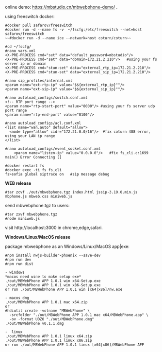 online demo: https://mbstudio.cn/mbwebphone-demo/ .

using freeswitch docker:
```
#docker pull safarov/freeswitch
#docker run -d --name fs -v  ~/fscfg:/etc/freeswitch --net=host safarov/freeswitch
~~#docker run -d --name ice --network=host coturn/coturn~~  

#cd ~/fscfg/
#nano vars.xml
<X-PRE-PROCESS cmd="set" data="default_password=mbstudio"/>
<X-PRE-PROCESS cmd="set" data="domain=172.21.2.210"/>   #using your fs server ip or domain
<X-PRE-PROCESS cmd="stun-set" data="external_rtp_ip=172.21.2.210"/>
<X-PRE-PROCESS cmd="stun-set" data="external_sip_ip=172.21.2.210"/> 

#nano sip_profiles/internal.xml
<param name="ext-rtp-ip" value="$${external_rtp_ip}""/>
<param name="ext-sip-ip" value="$${external_sip_ip}""/>

#nano autoload_configs/switch.conf.xml
<!-- RTP port range -->
<param name="rtp-start-port" value="8000"/> #using your fs server udp port range
<param name="rtp-end-port" value="8100"/>

#nano autoload_configs/acl.conf.xml 
<list name="wan.auto" default="allow">
  <node type="allow" cidr="172.21.0.0/16"/>  #fix coturn 488 error, using your LAN ip range
</list>   

#nano autoload_configs/event_socket.conf.xml  
    <param name="listen-ip" value="0.0.0.0"/>   #fix fs_cli.c:1699 main() Error Connecting []  

#docker restart fs
#docker exec -ti fs fs_cli
fs>sofia global siptrace on   #sip message debug
```

__WEB release__

`#tar zcvf ./out/mbwebphone.tgz index.html jssip-3.10.0.min.js mbphone.js mbweb.css miniweb.js`

send mbwebphone.tgz to users:
```
#tar zxvf mbwebphone.tgz
#node miniweb.js
```
visit http://localhost:3000 in chrome,edge,safari.

__Windows/Linux/MacOS release__

package mbwebphone as an Windows/Linux/MacOS app|exe:
```
#npm install nwjs-builder-phoenix --save-dev
#npm run dev
#npm run dist

- windows 
*macos need wine to make setup exe*
./out/MBWebPhone APP 1.0.1 win x64-Setup.exe
./out/MBWebPhone APP 1.0.1 win x86-Setup.exe
or run ./out/MBWebPhone APP 1.0.1 win [x64|x86]/nw.exe

- macos dmg
./out/MBWebPhone APP 1.0.1 mac x64.zip
or
#hdiutil create -volname "MBWebPhone" \
  -srcfolder "./out/MBWebPhone APP 1.0.1 mac x64/MBWebPhone.app" \
  -ov -format UDZO "./out/MBWebPhone.dmg"
./out/MBWebPhone v0.1.1.dmg  

-  linux
./out/MBWebPhone APP 1.0.1 linux x64.zip
./out/MBWebPhone APP 1.0.1 linux x86.zip
or run ./out/MBWebPhone APP 1.0.1 linux [x64|x86]/MBWebPhone APP
```